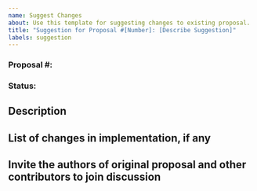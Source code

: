 ```yaml
---
name: Suggest Changes
about: Use this template for suggesting changes to existing proposal.
title: "Suggestion for Proposal #[Number]: [Describe Suggestion]"
labels: suggestion
---
```


### Proposal #:

### Status:

## Description

<!---
Explain your suggestion
-->

## List of changes in implementation, if any

## Invite the authors of original proposal and other contributors to join discussion
